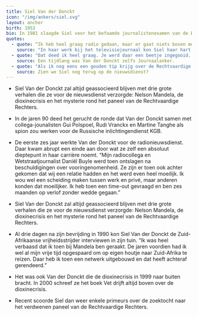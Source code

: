 ```yaml
---
title: Siel Van der Donckt
icon: "/img/ankers/siel.svg"
layout: anchor
birth: 1953
bio: In 1981 slaagde Siel voor het befaamde journalistenexamen van de BRT.
quotes:
  - quote: “Ik heb heel graag radio gedaan, maar er gaat niets boven met beeld werken. Met een minuut beeld kan je zoveel meer meegeven dan met een minuut tekst."
    source: "In haar werk bij het televisiejournaal kon Siel haar hart als amateurfotograaf helemaal ophalen."
  - quote: "Dat deed ik heel graag. Je werd daar een beetje ingegooid. We kregen bijvoorbeeld geen kledingvergoeding en moesten dus echt improviseren. Dan kreeg je bakken kritiek omdat je kleren op niets trokken. Soms frustrerend wel omdat je hoort dat mensen meer bezig zijn met wat je al dan niet aanhebt dan met wat je zegt."
    source: Een tijdlang was Van der Donckt zelfs Journaalanker.
  - quote: "Als ik nog eens een gouden tip krijg over de Rechtvaardige Rechters, dan kom ik nog eens terug."
    source: Zien we Siel nog terug op de nieuwsdienst?
---
```


* Siel Van der Donckt zal altijd geassocieerd blijven met drie grote verhalen die ze voor de nieuwsdienst verzorgde: Nelson Mandela, de dioxinecrisis en het mysterie rond het paneel van de Rechtvaardige Rechters.

*  In de jaren 90 deed het gerucht de ronde dat Van der Donckt samen met collega-jounalisten Gui Polspoel, Rudi Vranckx en Martine Tanghe als spion zou werken voor de Russische inlichtingendienst KGB.

* De eerste zes jaar werkte Van der Donckt voor de radionieuwsdienst. Daar kwam abrupt een einde aan door wat ze zelf een absoluut dieptepunt in haar carrière noemt. “Mijn radiocollega en Wetstraatjournalist Daniël Buyle werd toen ontslagen na beschuldigingen over vooringenomenheid. Ze zijn er toen ook achter gekomen dat wij een relatie hadden en het werd even heel moeilijk. Ik wou wel een scheiding maken tussen werk en privé, maar anderen konden dat moeilijker. Ik heb toen een time-out gevraagd en ben zes maanden op verlof zonder wedde gegaan.”

* Siel Van der Donckt zal altijd geassocieerd blijven met drie grote verhalen die ze voor de nieuwsdienst verzorgde: Nelson Mandela, de dioxinecrisis en het mysterie rond het paneel van de Rechtvaardige Rechters.

* Al drie dagen na zijn bevrijding in 1990 kon Siel Van der Donckt de Zuid-Afrikaanse vrijheidsstrijder interviewen in zijn tuin. “Ik was heel verbaasd dat ik toen bij Mandela ben geraakt. De jaren voordien had ik wel al mijn vrije tijd opgespaard om op eigen houtje naar Zuid-Afrika te reizen. Daar heb ik toen een netwerk uitgebouwd en dat heeft achteraf gerendeerd.”

* Het was ook Van der Donckt die de dioxinecrisis in 1999 naar buiten bracht. In 2000 schreef ze het boek Vet drijft altijd boven over de dioxinecrisis.

* Recent scoorde Siel dan weer enkele primeurs over de zoektocht naar het verdwenen paneel van de Rechtvaardige Rechters.
